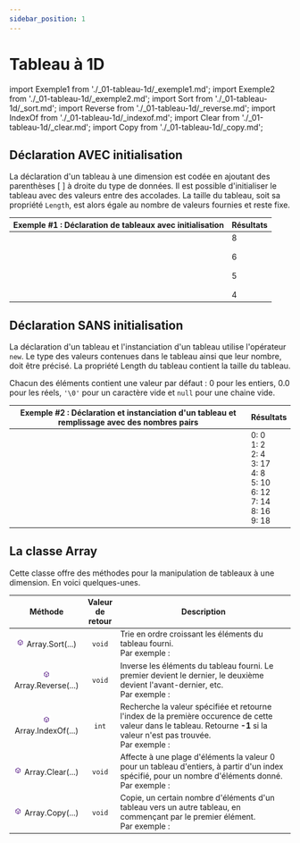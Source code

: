 ```yaml
---
sidebar_position: 1
---
```


# Tableau à 1D

import Exemple1 from './_01-tableau-1d/_exemple1.md';
import Exemple2 from './_01-tableau-1d/_exemple2.md';
import Sort from './_01-tableau-1d/_sort.md';
import Reverse from './_01-tableau-1d/_reverse.md';
import IndexOf from './_01-tableau-1d/_indexof.md';
import Clear from './_01-tableau-1d/_clear.md';
import Copy from './_01-tableau-1d/_copy.md';

## Déclaration AVEC initialisation

La déclaration d'un tableau à une dimension est codée en ajoutant des parenthèses [ ] à droite du type de données. Il est possible d'initialiser le tableau avec des valeurs entre des accolades. La taille du tableau, soit sa propriété `Length`, est alors égale au nombre de valeurs fournies et reste fixe.

| Exemple #1 : Déclaration de tableaux avec initialisation | Résultats |
| -------------------------------------------------------- | --------- |
| <Exemple1/> | 8 <br/> <br/> 6 <br/> <br/> 5 <br/> <br/> 4 |

## Déclaration SANS initialisation

La déclaration d'un tableau et l'instanciation d'un tableau utilise l'opérateur `new`. Le type des valeurs contenues dans le tableau ainsi que leur nombre, doit être précisé. La propriété Length du tableau contient la taille du tableau.

Chacun des éléments contient une valeur par défaut : 0 pour les entiers, 0.0 pour les réels, `'\0'` pour un caractère vide et `null` pour une chaine vide.

| Exemple #2 : Déclaration et instanciation d'un tableau et remplissage avec des nombres pairs | Résultats |
| -------------------------------------------------------------------------------------------- | --------- |
| <Exemple2/> | 0: 0 <br/> 1: 2 <br/> 2: 4 <br/> 3: 17 <br/> 4: 8 <br/> 5: 10 <br/> 6: 12 <br/> 7: 14 <br/> 8: 16 <br/> 9: 18 |

## La classe Array

Cette classe offre des méthodes pour la manipulation de tableaux à une dimension. En voici quelques-unes.

| Méthode | Valeur <br/> de <br/> retour | Description |
| :-----: | :--------------------------: | ----------- |
| ![méthode](../_00-shared/_methode.png) Array.Sort(...) | `void` | Trie en ordre croissant les éléments du tableau fourni. <br/> Par exemple : <Sort/> |
| ![méthode](../_00-shared/_methode.png) Array.Reverse(...) | `void` | Inverse les éléments du tableau fourni. Le premier devient le dernier, le deuxième devient l'avant-dernier, etc. <br/> Par exemple : <Reverse/> |
| ![méthode](../_00-shared/_methode.png) Array.IndexOf(...) | `int` | Recherche la valeur spécifiée et retourne l'index de la première occurence de cette valeur dans le tableau. Retourne **-1** si la valeur n'est pas trouvée. <br/> Par exemple : <IndexOf/> |
| ![méthode](../_00-shared/_methode.png) Array.Clear(...) | `void` | Affecte à une plage d'éléments la valeur 0 pour un tableau d'entiers, à partir d'un index spécifié, pour un nombre d'éléments donné. <br/> Par exemple : <Clear/> |
| ![méthode](../_00-shared/_methode.png) Array.Copy(...) | `void` | Copie, un certain nombre d'éléments d'un tableau vers un autre tableau, en commençant par le premier élément. <br/> Par exemple : <Copy/> |
